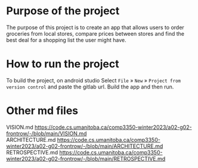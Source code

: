 # Purpose of the project
The purpose of this project is to create an app that allows users to order groceries from local stores, compare prices between stores and find the best deal 
for a shopping list the user might have.
# How to run the project
To build the project, on android studio Select `File` » `New` » `Project from version control` and paste the gitlab url. Build the app and then run.


# Other md files
VISION.md
https://code.cs.umanitoba.ca/comp3350-winter2023/a02-g02-frontrow/-/blob/main/VISION.md
<br />
ARCHITECTURE.md
https://code.cs.umanitoba.ca/comp3350-winter2023/a02-g02-frontrow/-/blob/main/ARCHITECTURE.md
<br />
RETROSPECTIVE.md
https://code.cs.umanitoba.ca/comp3350-winter2023/a02-g02-frontrow/-/blob/main/RETROSPECTIVE.md



